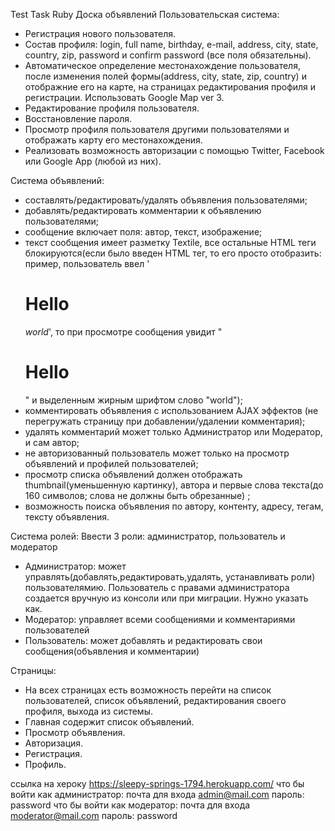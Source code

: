 
Test Task Ruby
Доска объявлений
Пользовательская система:
- Регистрация нового пользователя.
- Состав профиля: login, full name, birthday, e-mail, address, city, state, country, zip, password и confirm password (все поля обязательны).
- Автоматическое определение местонахождение пользователя, после изменения полей формы(address, city, state, zip, country) и отображние его на карте, на страницах редактирования профиля и регистрации. Использовать Google Map ver 3.
- Редактирование профиля пользователя.
- Восстановление пароля.
- Просмотр профиля пользователя другими пользователями и отображать карту его местонахождения.
- Реализовать возможность авторизации с помощью Twitter, Facebook или Google App (любой из них).

Система объявлений:
- составлять/редактировать/удалять объявления пользователями;
- добавлять/редактировать комментарии к объявлению пользователями;
- сообщение включает поля: автор, текст, изображение;
- текст сообщения имеет разметку Textile, все остальные HTML теги блокируются(если было введен HTML тег, то его просто отобразить: пример, пользователь ввел '<h1>Hello</h1> *world*', то при просмотре сообщения увидит "<h1>Hello</h1>" и выделенным жирным шрифтом слово "world");
- комментировать объявления с использованием AJAX эффектов (не перегружать страницу при добавлении/удалении комментария);
- удалять комментарий может только Администратор или Модератор, и сам автор;
- не авторизованный пользователь может только на просмотр объявлений и профилей пользователей;
- просмотр списка объявлений должен отображать thumbnail(уменьшенную картинку), автора и первые слова текста(до 160 символов; слова не должны быть обрезанные) ;
- возможность поиска объявления по автору, контенту, адресу, тегам, тексту объявления.

Система ролей:
    Ввести 3 роли: администратор, пользователь и модератор
- Администратор: может управлять(добавлять,редактировать,удалять, устанавливать роли) пользователямию. Пользователь с правами администратора создается вручную из консоли или при миграции. Нужно указать как.
- Модератор: управляет всеми сообщениями и комментариями пользователей
- Пользователь: может добавлять и редактировать свои сообщения(объявления и комментарии)

Страницы:
- На всех страницах есть возможность перейти на список пользователей, список объявлений, редактирования своего профиля, выхода из системы.
- Главная содержит список объявлений.
- Просмотр объявления.
- Авторизация.
- Регистрация.
- Профиль.

ссылка на хероку https://sleepy-springs-1794.herokuapp.com/
что бы войти как администратор: почта для входа admin@mail.com  пароль: password
что бы войти как модератор: почта для входа moderator@mail.com пароль: password